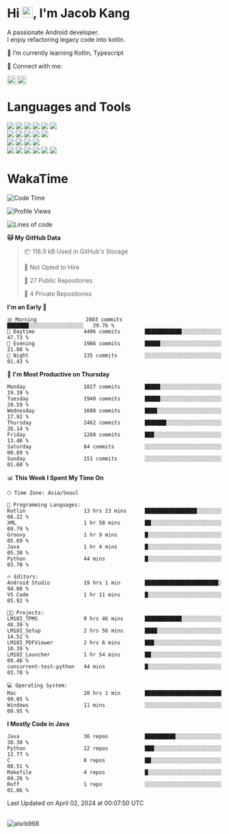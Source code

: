 # Hi <img src="https://media.giphy.com/media/hvRJCLFzcasrR4ia7z/giphy.gif" width="25px">, I'm Jacob Kang
A passionate Android developer.
</br>
I enjoy refactoring legacy code into kotlin.

🌱 I’m currently learning Kotlin, Typescript

🤝 Connect with me:

<a href="https://www.linkedin.com/in/minkyu-kang-b7477b1b2/"><img align="left" src="https://raw.githubusercontent.com/yushi1007/yushi1007/main/images/linkedin.svg" alt="Minkyu Kang | LinkedIn" width="21px"/></a>
<a href="https://www.instagram.com/_jacob_kang/"><img align="left" src="https://raw.githubusercontent.com/yushi1007/yushi1007/main/images/instagram.svg" alt="Jacob Kang | Instagram" width="21px"/></a>

</br>

# Languages and Tools

<div align="left">
<img src="https://img.shields.io/badge/java-007396?logo=java&logoColor=white"/>
<img src="https://img.shields.io/badge/kotlin-7F52FF?logo=kotlin&logoColor=white"/>
<img src="https://img.shields.io/badge/python-3776AB?logo=python&logoColor=white"/>
<img src="https://img.shields.io/badge/bash shell-4EAA25?logo=gnubash&logoColor=white"/>
<img src="https://img.shields.io/badge/c-A8B9CC?logo=c&logoColor=white"/>
<img src="https://img.shields.io/badge/c++-00599C?logo=c%2b%2b&logoColor=white"/>
</div>
<div align="left">
<img src="https://img.shields.io/badge/git-F05032?logo=git&logoColor=white"/>
<img src="https://img.shields.io/badge/github-181717?logo=github&logoColor=white"/>
<img src="https://img.shields.io/badge/mysql-4479A1?logo=mysql&logoColor=white"/>
<img src="https://img.shields.io/badge/sqlite-003B57?logo=sqlite&logoColor=white"/>
<img src="https://img.shields.io/badge/amazon AWS-232F3E?logo=amazonaws&logoColor=white"/>
</div>
<div align="left">
<img src="https://img.shields.io/badge/android-3DDC84?logo=android&logoColor=white"/>
<img src="https://img.shields.io/badge/linux-FCC624?logo=linux&logoColor=white"/>
<img src="https://img.shields.io/badge/flask-000000?logo=flask&logoColor=white"/>
<img src="https://img.shields.io/badge/arduino-00979D?logo=arduino&logoColor=white"/>
</div>
<div align="left">
<img src="https://img.shields.io/badge/slack-4A154B?logo=slack&logoColor=white"/>
<img src="https://img.shields.io/badge/notion-000000?logo=notion&logoColor=white"/>
<img src="https://img.shields.io/badge/jira-0052CC?logo=jira&logoColor=white"/>
<img src="https://img.shields.io/badge/postman-FF6C37?logo=postman&logoColor=white"/>
<img src="https://img.shields.io/badge/intellij-000000?logo=intellijidea&logoColor=white"/>
<img src="https://img.shields.io/badge/pycharm-000000?logo=pycharm&logoColor=white"/>
</div>

# WakaTime

<!--START_SECTION:waka-->
![Code Time](http://img.shields.io/badge/Code%20Time-3%2C655%20hrs%2058%20mins-blue)

![Profile Views](http://img.shields.io/badge/Profile%20Views-0-blue)

![Lines of code](https://img.shields.io/badge/From%20Hello%20World%20I%27ve%20Written-7.1%20million%20lines%20of%20code-blue)

**🐱 My GitHub Data** 

> 📦 116.9 kB Used in GitHub's Storage 
 > 
> 🚫 Not Opted to Hire
 > 
> 📜 27 Public Repositories 
 > 
> 🔑 4 Private Repositories 
 > 
**I'm an Early 🐤** 

```text
🌞 Morning                2803 commits        ███████░░░░░░░░░░░░░░░░░░   29.76 % 
🌆 Daytime                4496 commits        ████████████░░░░░░░░░░░░░   47.73 % 
🌃 Evening                1986 commits        █████░░░░░░░░░░░░░░░░░░░░   21.08 % 
🌙 Night                  135 commits         ░░░░░░░░░░░░░░░░░░░░░░░░░   01.43 % 
```
📅 **I'm Most Productive on Thursday** 

```text
Monday                   1827 commits        █████░░░░░░░░░░░░░░░░░░░░   19.39 % 
Tuesday                  1940 commits        █████░░░░░░░░░░░░░░░░░░░░   20.59 % 
Wednesday                1688 commits        ████░░░░░░░░░░░░░░░░░░░░░   17.92 % 
Thursday                 2462 commits        ███████░░░░░░░░░░░░░░░░░░   26.14 % 
Friday                   1268 commits        ███░░░░░░░░░░░░░░░░░░░░░░   13.46 % 
Saturday                 84 commits          ░░░░░░░░░░░░░░░░░░░░░░░░░   00.89 % 
Sunday                   151 commits         ░░░░░░░░░░░░░░░░░░░░░░░░░   01.60 % 
```


📊 **This Week I Spent My Time On** 

```text
🕑︎ Time Zone: Asia/Seoul

💬 Programming Languages: 
Kotlin                   13 hrs 23 mins      █████████████████░░░░░░░░   66.22 % 
XML                      1 hr 58 mins        ██░░░░░░░░░░░░░░░░░░░░░░░   09.79 % 
Groovy                   1 hr 9 mins         █░░░░░░░░░░░░░░░░░░░░░░░░   05.69 % 
Java                     1 hr 4 mins         █░░░░░░░░░░░░░░░░░░░░░░░░   05.30 % 
Python                   44 mins             █░░░░░░░░░░░░░░░░░░░░░░░░   03.70 % 

🔥 Editors: 
Android Studio           19 hrs 1 min        ████████████████████████░   94.08 % 
VS Code                  1 hr 11 mins        █░░░░░░░░░░░░░░░░░░░░░░░░   05.92 % 

🐱‍💻 Projects: 
LM18I_TPMS               9 hrs 46 mins       ████████████░░░░░░░░░░░░░   48.39 % 
LM18I_Setup              2 hrs 56 mins       ████░░░░░░░░░░░░░░░░░░░░░   14.52 % 
LM18I_PDFViewer          2 hrs 6 mins        ███░░░░░░░░░░░░░░░░░░░░░░   10.39 % 
LM18I_Launcher           1 hr 54 mins        ██░░░░░░░░░░░░░░░░░░░░░░░   09.46 % 
concurrent-test-python   44 mins             █░░░░░░░░░░░░░░░░░░░░░░░░   03.70 % 

💻 Operating System: 
Mac                      20 hrs 1 min        █████████████████████████   99.05 % 
Windows                  11 mins             ░░░░░░░░░░░░░░░░░░░░░░░░░   00.95 % 
```

**I Mostly Code in Java** 

```text
Java                     36 repos            ██████████░░░░░░░░░░░░░░░   38.30 % 
Python                   12 repos            ███░░░░░░░░░░░░░░░░░░░░░░   12.77 % 
C                        8 repos             ██░░░░░░░░░░░░░░░░░░░░░░░   08.51 % 
Makefile                 4 repos             █░░░░░░░░░░░░░░░░░░░░░░░░   04.26 % 
Roff                     1 repo              ░░░░░░░░░░░░░░░░░░░░░░░░░   01.06 % 
```




 Last Updated on April 02, 2024 at 00:07:50 UTC
<!--END_SECTION:waka-->

</br>

<div align="left">
<img align="left" src="https://github-readme-stats.vercel.app/api/top-langs?username=alsrb968&show_icons=true&locale=en&layout=compact&theme=dark" alt="alsrb968" />
</div>
